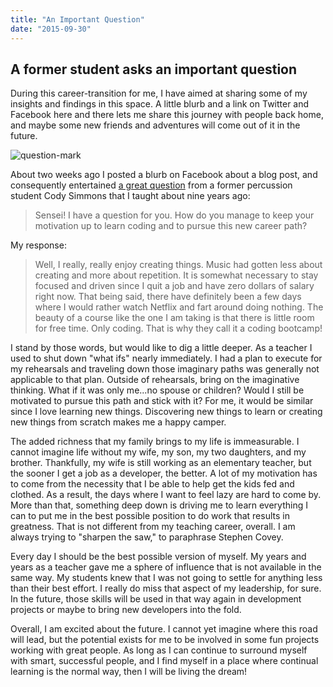 ```yaml
---
title: "An Important Question"
date: "2015-09-30"
---
```


## A former student asks an important question

During this career-transition for me, I have aimed at sharing some of my insights and findings in this space. A little blurb and a link on Twitter and Facebook here and there lets me share this journey with people back home, and maybe some new friends and adventures will come out of it in the future.

![question-mark](http://res.cloudinary.com/drumsensei/image/upload/v1515648423/question-mark_qevtxo.jpg)

About two weeks ago I posted a blurb on Facebook about a blog post, and consequently entertained [a great question](https://www.facebook.com/m2mathew/posts/10205305627219889?comment_id=10205310298496668&notif_t=comment_mention) from a former percussion student Cody Simmons that I taught about nine years ago:

> Sensei! I have a question for you. How do you manage to keep your motivation up to learn coding and to pursue this new career path?

My response:

> Well, I really, really enjoy creating things. Music had gotten less about creating and more about repetition. It is somewhat necessary to stay focused and driven since I quit a job and have zero dollars of salary right now. That being said, there have definitely been a few days where I would rather watch Netflix and fart around doing nothing. The beauty of a course like the one I am taking is that there is little room for free time. Only coding. That is why they call it a coding bootcamp!

I stand by those words, but would like to dig a little deeper. As a teacher I used to shut down "what ifs" nearly immediately. I had a plan to execute for my rehearsals and traveling down those imaginary paths was generally not applicable to that plan. Outside of rehearsals, bring on the imaginative thinking. What if it was only me...no spouse or children? Would I still be motivated to pursue this path and stick with it? For me, it would be similar since I love learning new things. Discovering new things to learn or creating new things from scratch makes me a happy camper.

The added richness that my family brings to my life is immeasurable. I cannot imagine life without my wife, my son, my two daughters, and my brother. Thankfully, my wife is still working as an elementary teacher, but the sooner I get a job as a developer, the better. A lot of my motivation has to come from the necessity that I be able to help get the kids fed and clothed. As a result, the days where I want to feel lazy are hard to come by. More than that, something deep down is driving me to learn everything I can to put me in the best possible position to do work that results in greatness. That is not different from my teaching career, overall. I am always trying to "sharpen the saw," to paraphrase Stephen Covey.

Every day I should be the best possible version of myself. My years and years as a teacher gave me a sphere of influence that is not available in the same way. My students knew that I was not going to settle for anything less than their best effort. I really do miss that aspect of my leadership, for sure. In the future, those skills will be used in that way again in development projects or maybe to bring new developers into the fold.

Overall, I am excited about the future. I cannot yet imagine where this road will lead, but the potential exists for me to be involved in some fun projects working with great people. As long as I can continue to surround myself with smart, successful people, and I find myself in a place where continual learning is the normal way, then I will be living the dream!
